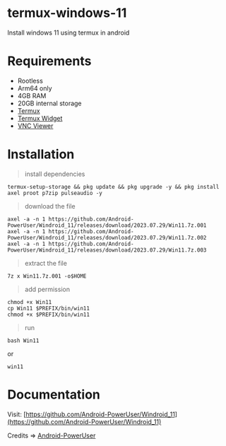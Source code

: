 # termux-windows-11
Install windows 11 using termux in android

# Requirements 
- Rootless
- Arm64 only
- 4GB RAM
- 20GB internal storage
- [Termux](https://github.com/termux/termux-app/releases/download/v0.119.0-beta.1/termux-app_v0.119.0-beta.1+apt-android-7-github-debug_universal.apk)
- [Termux Widget](https://github.com/termux/termux-widget/releases/download/v0.14.0/termux-widget-app_v0.14.0+github.debug.apk)
- [VNC Viewer](https://play.google.com/store/apps/details?id=com.realvnc.viewer.android)

# Installation 
> install dependencies
```
termux-setup-storage && pkg update && pkg upgrade -y && pkg install axel proot p7zip pulseaudio -y
```
> download the file
```
axel -a -n 1 https://github.com/Android-PowerUser/Windroid_11/releases/download/2023.07.29/Win11.7z.001
axel -a -n 1 https://github.com/Android-PowerUser/Windroid_11/releases/download/2023.07.29/Win11.7z.002
axel -a -n 1 https://github.com/Android-PowerUser/Windroid_11/releases/download/2023.07.29/Win11.7z.003
```
> extract the file
```
7z x Win11.7z.001 -o$HOME
```
> add permission
```
chmod +x Win11
cp Win11 $PREFIX/bin/win11
chmod +x $PREFIX/bin/win11
```
> run
```
bash Win11
```
or
```
win11
```

# Documentation
Visit: [https://github.com/Android-PowerUser/Windroid_11](https://github.com/Android-PowerUser/Windroid_11)

Credits => [Android-PowerUser](https://github.com/Android-PowerUser/Windroid_11)
